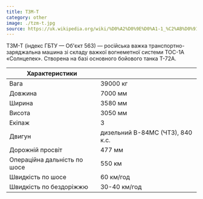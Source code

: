 ```yaml
---
title: ТЗМ-Т
category: other
image: ./tzm-t.jpg
source: https://uk.wikipedia.org/wiki/%D0%A2%D0%9E%D0%A1-1_%C2%AB%D0%91%D1%83%D1%80%D0%B0%D1%82%D1%96%D0%BD%D0%BE%C2%BB
---
```


ТЗМ-Т (індекс ГБТУ — Об'єкт 563) — російська важка транспортно-заряджальна машина зі складу важкої вогнеметної системи ТОС-1А «Солнцепек». Створена на базі основного бойового танка Т-72А.

| Характеристики               |                                  |
| ---------------------------- | -------------------------------- |
| Вага                         | 39000 кг                         |
| Довжина                      | 7000 мм                          |
| Ширина                       | 3580 мм                          |
| Висота                       | 3050 мм                          |
| Екіпаж                       | 3                                |
| Двигун                       | дизельний В-84МС (ЧТЗ), 840 к.с. |
| Дорожній просвіт             | 477 мм                           |
| Операційна дальність по шосе | 550 км                           |
| Швидкість по шосе            | 60 км/год                        |
| Швидкість по бездоріжжю      | 30-40 км/год                     |
